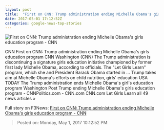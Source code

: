 ```yaml
---
layout: post
title:  "First on CNN: Trump administration ending Michelle Obama's girls education program - CNN"
date: 2017-05-01 17:12:52Z
categories: google-news-top-stories
---
```


![First on CNN: Trump administration ending Michelle Obama's girls education program - CNN](http://i2.cdn.cnn.com/cnnnext/dam/assets/170427173504-michelle-obama-super-tease.jpg)

CNN First on CNN: Trump administration ending Michelle Obama's girls education program CNN Washington (CNN) The Trump administration is discontinuing a signature girls education initiative championed by former first lady Michelle Obama, according to officials. The "Let Girls Learn" program, which she and President Barack Obama started in ... Trump takes aim at Michelle Obama's efforts on child nutrition, girls' education USA TODAY The Trump administration ends Michelle Obama's girl's education program Washington Post Trump ending Michelle Obama's girls education program - CNNPolitics.com - CNN.com CNN.com Let Girls Learn all 49 news articles »


Full story on F3News: [First on CNN: Trump administration ending Michelle Obama's girls education program - CNN](http://www.f3nws.com/n/vzRdzH)

> Posted on: Monday, May 1, 2017 10:12:52 PM
